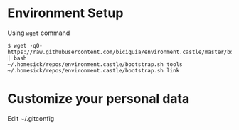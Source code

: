 # Environment Setup

Using ``wget`` command

```
$ wget -qO- https://raw.githubusercontent.com/biciguia/environment.castle/master/bootstrap.sh | bash
~/.homesick/repos/environment.castle/bootstrap.sh tools
~/.homesick/repos/environment.castle/bootstrap.sh link
```

# Customize your personal data

Edit ~/.gitconfig

